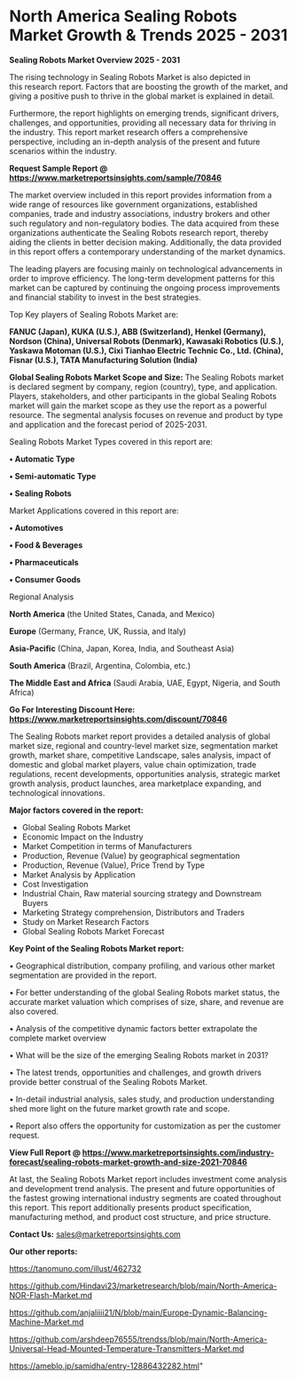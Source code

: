  # North America Sealing Robots Market Growth & Trends 2025 - 2031

<Strong> Sealing Robots Market Overview 2025 - 2031</strong>

The rising technology in Sealing Robots Market is also depicted in this research report. Factors that are boosting the growth of the market, and giving a positive push to thrive in the global market is explained in detail.

Furthermore, the report highlights on emerging trends, significant drivers, challenges, and opportunities, providing all necessary data for thriving in the industry. This report market research offers a comprehensive perspective, including an in-depth analysis of the present and future scenarios within the industry.

<strong>Request Sample Report @ <a href=https://www.marketreportsinsights.com/sample/70846>https://www.marketreportsinsights.com/sample/70846</a></strong>

The market overview included in this report provides information from a wide range of resources like government organizations, established companies, trade and industry associations, industry brokers and other such regulatory and non-regulatory bodies. The data acquired from these organizations authenticate the Sealing Robots research report, thereby aiding the clients in better decision making. Additionally, the data provided in this report offers a contemporary understanding of the market dynamics.

The leading players are focusing mainly on technological advancements in order to improve efficiency. The long-term development patterns for this market can be captured by continuing the ongoing process improvements and financial stability to invest in the best strategies.

Top Key players of Sealing Robots Market are:

<strong>FANUC (Japan), KUKA (U.S.), ABB (Switzerland), Henkel (Germany), Nordson (China), Universal Robots (Denmark), Kawasaki Robotics (U.S.), Yaskawa Motoman (U.S.), Cixi Tianhao Electric Technic Co., Ltd. (China), Fisnar (U.S.), TATA Manufacturing Solution (India)</strong>

<strong><b>Global Sealing Robots Market Scope and Size:</b></strong>
The Sealing Robots market is declared segment by company, region (country), type, and application. Players, stakeholders, and other participants in the global Sealing Robots market will gain the market scope as they use the report as a powerful resource. The segmental analysis focuses on revenue and product by type and application and the forecast period of 2025-2031.

Sealing Robots Market Types covered in this report are:

<strong>• Automatic Type

• Semi-automatic Type

• Sealing Robots</strong>

Market Applications covered in this report are:

<strong>• Automotives

• Food & Beverages

• Pharmaceuticals

• Consumer Goods</strong> 

Regional Analysis

<strong>North America</strong> (the United States, Canada, and Mexico)

<strong>Europe</strong> (Germany, France, UK, Russia, and Italy)

<strong>Asia-Pacific</strong> (China, Japan, Korea, India, and Southeast Asia)

<strong>South America</strong> (Brazil, Argentina, Colombia, etc.)

<strong>The Middle East and Africa</strong> (Saudi Arabia, UAE, Egypt, Nigeria, and South Africa)

<strong>Go For Interesting Discount Here: <a href=https://www.marketreportsinsights.com/discount/70846>https://www.marketreportsinsights.com/discount/70846</a></strong>

The Sealing Robots market report provides a detailed analysis of global market size, regional and country-level market size, segmentation market growth, market share, competitive Landscape, sales analysis, impact of domestic and global market players, value chain optimization, trade regulations, recent developments, opportunities analysis, strategic market growth analysis, product launches, area marketplace expanding, and technological innovations.

<strong><b>Major factors covered in the report:</b></strong>
<ul>
  <li>Global Sealing Robots Market </li>
  <li>Economic Impact on the Industry</li>
  <li>Market Competition in terms of Manufacturers</li>
  <li>Production, Revenue (Value) by geographical segmentation</li>
  <li>Production, Revenue (Value), Price Trend by Type</li>
  <li>Market Analysis by Application</li>
  <li>Cost Investigation</li>
  <li>Industrial Chain, Raw material sourcing strategy and Downstream Buyers</li>
  <li>Marketing Strategy comprehension, Distributors and Traders</li>
  <li>Study on Market Research Factors</li>
  <li>Global Sealing Robots Market Forecast</li>
</ul>

<strong><b>Key Point of the Sealing Robots Market report:</b></strong>

• Geographical distribution, company profiling, and various other market segmentation are provided in the report.

• For better understanding of the global Sealing Robots market status, the accurate market valuation which comprises of size, share, and revenue are also covered.

• Analysis of the competitive dynamic factors better extrapolate the complete market overview

• What will be the size of the emerging Sealing Robots market in 2031?

• The latest trends, opportunities and challenges, and growth drivers provide better construal of the Sealing Robots Market.

• In-detail industrial analysis, sales study, and production understanding shed more light on the future market growth rate and scope.

• Report also offers the opportunity for customization as per the customer request.

<strong><b>View Full Report @ <a href=https://www.marketreportsinsights.com/industry-forecast/sealing-robots-market-growth-and-size-2021-70846>https://www.marketreportsinsights.com/industry-forecast/sealing-robots-market-growth-and-size-2021-70846</a></b></strong>


At last, the Sealing Robots Market report includes investment come analysis and development trend analysis. The present and future opportunities of the fastest growing international industry segments are coated throughout this report. This report additionally presents product specification, manufacturing method, and product cost structure, and price structure.

<strong>Contact Us:</strong>
sales@marketreportsinsights.com

<strong>Our other reports:</strong>

<a href=https://tanomuno.com/illust/462732>https://tanomuno.com/illust/462732</a>

<a href=https://github.com/Hindavi23/marketresearch/blob/main/North-America-NOR-Flash-Market.md>https://github.com/Hindavi23/marketresearch/blob/main/North-America-NOR-Flash-Market.md</a>

<a href=https://github.com/anjaliiii21/N/blob/main/Europe-Dynamic-Balancing-Machine-Market.md>https://github.com/anjaliiii21/N/blob/main/Europe-Dynamic-Balancing-Machine-Market.md</a>

<a href=https://github.com/arshdeep76555/trendss/blob/main/North-America-Universal-Head-Mounted-Temperature-Transmitters-Market.md>https://github.com/arshdeep76555/trendss/blob/main/North-America-Universal-Head-Mounted-Temperature-Transmitters-Market.md</a>

<a href=https://ameblo.jp/samidha/entry-12886432282.html>https://ameblo.jp/samidha/entry-12886432282.html</a>"
